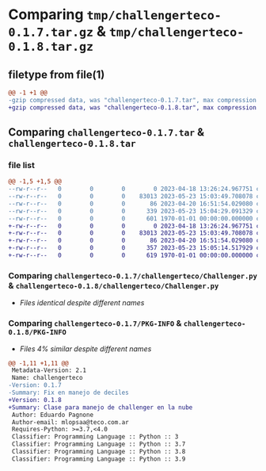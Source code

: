 # Comparing `tmp/challengerteco-0.1.7.tar.gz` & `tmp/challengerteco-0.1.8.tar.gz`

## filetype from file(1)

```diff
@@ -1 +1 @@
-gzip compressed data, was "challengerteco-0.1.7.tar", max compression
+gzip compressed data, was "challengerteco-0.1.8.tar", max compression
```

## Comparing `challengerteco-0.1.7.tar` & `challengerteco-0.1.8.tar`

### file list

```diff
@@ -1,5 +1,5 @@
--rw-r--r--   0        0        0        0 2023-04-18 13:26:24.967751 challengerteco-0.1.7/README.md
--rw-r--r--   0        0        0    83013 2023-05-23 15:03:49.708078 challengerteco-0.1.7/challengerteco/Challenger.py
--rw-r--r--   0        0        0       86 2023-04-20 16:51:54.029080 challengerteco-0.1.7/challengerteco/__init__.py
--rw-r--r--   0        0        0      339 2023-05-23 15:04:29.091329 challengerteco-0.1.7/pyproject.toml
--rw-r--r--   0        0        0      601 1970-01-01 00:00:00.000000 challengerteco-0.1.7/PKG-INFO
+-rw-r--r--   0        0        0        0 2023-04-18 13:26:24.967751 challengerteco-0.1.8/README.md
+-rw-r--r--   0        0        0    83013 2023-05-23 15:03:49.708078 challengerteco-0.1.8/challengerteco/Challenger.py
+-rw-r--r--   0        0        0       86 2023-04-20 16:51:54.029080 challengerteco-0.1.8/challengerteco/__init__.py
+-rw-r--r--   0        0        0      357 2023-05-23 15:05:14.517929 challengerteco-0.1.8/pyproject.toml
+-rw-r--r--   0        0        0      619 1970-01-01 00:00:00.000000 challengerteco-0.1.8/PKG-INFO
```

### Comparing `challengerteco-0.1.7/challengerteco/Challenger.py` & `challengerteco-0.1.8/challengerteco/Challenger.py`

 * *Files identical despite different names*

### Comparing `challengerteco-0.1.7/PKG-INFO` & `challengerteco-0.1.8/PKG-INFO`

 * *Files 4% similar despite different names*

```diff
@@ -1,11 +1,11 @@
 Metadata-Version: 2.1
 Name: challengerteco
-Version: 0.1.7
-Summary: Fix en manejo de deciles
+Version: 0.1.8
+Summary: Clase para manejo de challenger en la nube
 Author: Eduardo Pagnone
 Author-email: mlopsaa@teco.com.ar
 Requires-Python: >=3.7,<4.0
 Classifier: Programming Language :: Python :: 3
 Classifier: Programming Language :: Python :: 3.7
 Classifier: Programming Language :: Python :: 3.8
 Classifier: Programming Language :: Python :: 3.9
```

